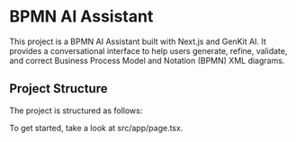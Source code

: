 # BPMN AI Assistant

This project is a BPMN AI Assistant built with Next.js and GenKit AI. It provides a conversational interface to help users generate, refine, validate, and correct Business Process Model and Notation (BPMN) XML diagrams.

## Project Structure

The project is structured as follows:



To get started, take a look at src/app/page.tsx.
